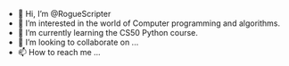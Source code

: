 - 👋 Hi, I’m @RogueScripter
- 👀 I’m interested in the world of Computer programming and algorithms. 
- 🌱 I’m currently learning the CS50 Python course.
- 💞️ I’m looking to collaborate on ...
- 📫 How to reach me ...

<!---
RogueScripter/RogueScripter is a ✨ special ✨ repository because its `README.md` (this file) appears on your GitHub profile.
You can click the Preview link to take a look at your changes.
--->
